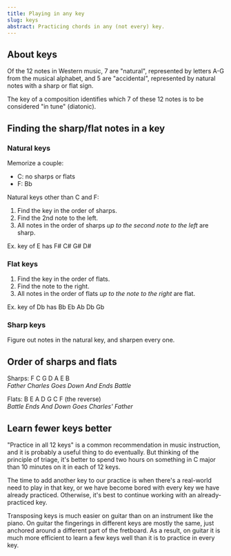 ```yaml
---
title: Playing in any key
slug: keys
abstract: Practicing chords in any (not every) key.
---
```


## About keys

Of the 12 notes in Western music,
7 are "natural",
represented by letters A-G from the musical alphabet,
and 5 are "accidental",
represented by natural notes with a sharp or flat sign.

The key of a composition identifies which 7 of these 12 notes is to be considered "in tune" (diatonic).

## Finding the sharp/flat notes in a key

### Natural keys 

Memorize a couple:
- C: no sharps or flats
- F: Bb

Natural keys other than C and F:
1. Find the key in the order of sharps.
2. Find the 2nd note to the left. 
3. All notes in the order of sharps *up to the second note to the left* are sharp. 

Ex. key of E has F# C# G# D#

### Flat keys

1. Find the key in the order of flats. 
2. Find the note to the right. 
3. All notes in the order of flats *up to the note to the right* are flat. 

Ex. key of Db has Bb Eb Ab Db Gb

### Sharp keys

Figure out notes in the natural key, and sharpen every one.

## Order of sharps and flats

Sharps: F C G D A E B  
*Father Charles Goes Down And Ends Battle*

Flats: B E A D G C F (the reverse)  
*Battle Ends And Down Goes Charles' Father*

## Learn fewer keys better

"Practice in all 12 keys" is a common recommendation in music instruction,
and it is probably a useful thing to do eventually.
But thinking of the principle of triage,
it's better to spend two hours on something in C major 
than 10 minutes on it in each of 12 keys.

The time to add another key to our practice is when there's a real-world need to play in that key,
or we have become bored with every key we have already practiced.
Otherwise, it's best to continue working with an already-practiced key.

Transposing keys is much easier on guitar than on an instrument like the piano.
On guitar the fingerings in different keys are mostly the same,
just anchored around a different part of the fretboard.
As a result,
on guitar it is much more efficient to learn a few keys well than it is to practice in every key.
